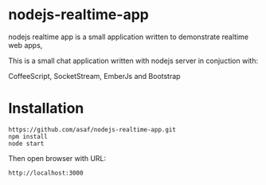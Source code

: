 nodejs-realtime-app
===================

nodejs realtime app is a small application written to demonstrate realtime web apps,

This is a small chat application written with nodejs server in conjuction with:

CoffeeScript, SocketStream, EmberJs and Bootstrap


Installation
============

```
https://github.com/asaf/nodejs-realtime-app.git
npm install
node start
```

Then open browser with URL:

```
http://localhost:3000
```
